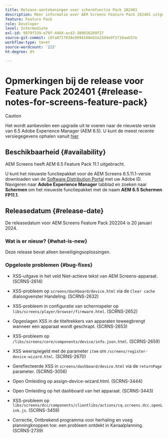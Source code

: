 ```yaml
---
title: Release-aantekeningen voor schermfunctie Pack 202401
description: Meer informatie over AEM Screens Feature Pack 202401 uitgebracht op 2 januari 2024.
feature: Feature Pack
role: Developer
level: Intermediate
exl-id: 9879f339-e70f-446d-acd3-380016269f27
source-git-commit: c0fa0717034e5094108eb1e23d4e9f1f16aeb57e
workflow-type: tm+mt
source-wordcount: '223'
ht-degree: 0%

---
```


# Opmerkingen bij de release voor Feature Pack 202401 {#release-notes-for-screens-feature-pack}

>[!CAUTION]
>Het wordt aanbevolen een upgrade uit te voeren naar de nieuwste versie van 6.5 Adobe Experience Manager (AEM 6.5). U kunt de meest recente versiegegevens ophalen vanuit [hier](https://experienceleague.adobe.com/en/docs/experience-manager-65/content/release-notes/release-notes)

## Beschikbaarheid {#availability}

AEM Screens heeft AEM 6.5 Feature Pack 11.1 uitgebracht.

U kunt het nieuwste functiepakket voor de AEM Screens 6.5.11.1-versie downloaden van de [Software Distribution Portal](https://experience.adobe.com/#/downloads/content/software-distribution/en/aem.html) met uw Adobe ID. Navigeren naar **Adobe Experience Manager** tabblad en zoeken naar **Schermen** om het nieuwste functiepakket met de naam **AEM 6.5 Schermen FP11.1**.

## Releasedatum {#release-date}

De releasedatum voor AEM Screens Feature Pack 202204 is 20 januari 2024.

### Wat is er nieuw? {#what-is-new}

Deze release bevat alleen beveiligingsoplossingen.

### Opgeloste problemen {#bug-fixes}

* XSS-uitgave in het veld Niet-actieve tekst van AEM Screens-apparaat. (SCRNS-2614)

* XSS-probleem op `screens/dashboard/device.html` via de `Clear cache` dialoogvenster Handeling. (SCRNS-2632)

* XSS-probleem in configuratie van schermspeler op `libs/screens/player/browser/firmware.html`. (SCRNS-2652)

* Opgeslagen XSS in de titeltrekkers van apparaten teweegbrengt wanneer een apparaat wordt geschrapt. (SCRNS-2653)

* XSS-probleem op `/libs/screens/core/components/device/info.json.html`. (SCRNS-2659)

* XSS weerspiegeld met de parameter `item` om `/screens/register-device-wizard.html`. (SCRNS-2670)

* Gereflecteerde XSS in `screens/dashboard/device.html` via de `returnPage` parameter. (SCRNS-3056)

* Open Omleiding op assign-device-wizard.html. (SCRNS-3444)

* Open Omleiding op het dashboard van het apparaat. (SCRNS-3443)

* XSS-probleem op `libs/screens/dcc/components/clientlibs/actions/cq.screens.dcc.openLink.js`. (SCRNS-3459)

* Correctie, Ontbrekend programma voor herhaling en voeg planningknoppen toe: een probleem ontdekt in Kanaalplanning. (SCRNS-2739)
